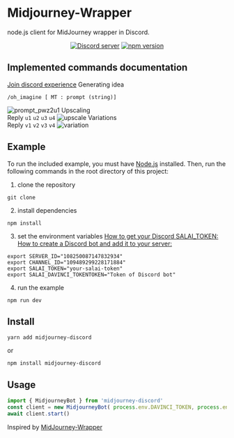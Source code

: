 # Midjourney-Wrapper

node.js client for MidJourney wrapper in Discord.
<div align="center">
	<p>
		<a href="https://discord.gg/dP95gZ8z"><img src="https://img.shields.io/discord/1082500871478329374?color=5865F2&logo=discord&logoColor=white" alt="Discord server" /></a>
		<a href="https://www.npmjs.com/package/midjourney-discord"><img src="https://img.shields.io/npm/v/midjourney-discord.svg?maxAge=3600" alt="npm version" /></a>
	</p>
</div>


## Implemented commands documentation
[Join discord experience](https://discord.gg/dP95gZ8z)
Generating idea
```
/oh_imagine [ MT : prompt (string)]
```
![prompt_pwz2u1](image/prompt.gif)
Upscaling   
Reply `u1` `u2` `u3` `u4` 
![upscale](image/upscale.gif)
Variations  
Reply  `v1` `v2` `v3` `v4`
![variation](image/variation.gif)
## Example
To run the included example, you must have [Node.js](https://nodejs.org/en) installed. Then, run the following commands in the root directory of this project:


1. clone the repository
```
git clone
```
2. install dependencies
```
npm install
```
3. set the environment variables
   [How to get your Discord SALAI_TOKEN:](https://www.androidauthority.com/get-discord-token-3149920/)
   [How to create a Discord bot and add it to your server:](https://www.xda-developers.com/how-to-create-discord-bot/)
```
export SERVER_ID="108250087147832934"
export CHANNEL_ID="109489299228171884"
export SALAI_TOKEN="your-salai-token"
export SALAI_DAVINCI_TOKENTOKEN="Token of Discord bot"
```
4. run the example
```
npm run dev
```

## Install
```
yarn add midjourney-discord
```
or
```
npm install midjourney-discord
```

## Usage
```js
import { MidjourneyBot } from 'midjourney-discord'
const client = new MidjourneyBot( process.env.DAVINCI_TOKEN, process.env.SALAI_TOKEN, process.env.SERVER_ID, process.env.CHANNEL_ID)
await client.start()
```



Inspired by [MidJourney-Wrapper](https://github.com/Wildric-Auric/MidJourney-Wrapper)
